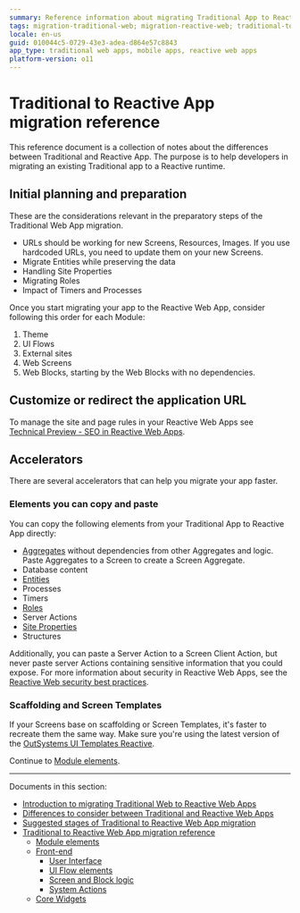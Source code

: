 ```yaml
---
summary: Reference information about migrating Traditional App to Reactive App. Use it while you're migrating your app to Reactive Web or to assess the effort you might need for migration.
tags: migration-traditional-web; migration-reactive-web; traditional-to-reactive-migration; reference-migration
locale: en-us
guid: 010044c5-0729-43e3-adea-d864e57c8843
app_type: traditional web apps, mobile apps, reactive web apps
platform-version: o11
---
```


# Traditional to Reactive App migration reference

This reference document is a collection of notes about the differences between Traditional and Reactive App. The purpose is to help developers in migrating an existing Traditional app to a Reactive runtime.

## Initial planning and preparation

These are the considerations relevant in the preparatory steps of the Traditional Web App migration.

* URLs should be working for new Screens, Resources, Images. If you use hardcoded URLs, you need to update them on your new Screens. 
* Migrate Entities while preserving the data
* Handling Site Properties
* Migrating Roles
* Impact of Timers and Processes

Once you start migrating your app to the Reactive Web App, consider following this order for each Module:

1. Theme
2. UI Flows
3. External sites
4. Web Screens
5. Web Blocks, starting by the Web Blocks with no dependencies.

## Customize or redirect the application URL

To manage the site and page rules in your Reactive Web Apps see [Technical Preview - SEO in Reactive Web Apps](https://success.outsystems.com/Documentation/11/Developing_an_Application/Technical_Preview_-_SEO_in_Reactive_Web_Apps).

## Accelerators

There are several accelerators that can help you migrate your app faster.

### Elements you can copy and paste

You can copy the following elements from your Traditional App to Reactive App directly:

* [Aggregates](ref-frontend-screen-and-block.md#aggreg) without dependencies from other Aggregates and logic. Paste Aggregates to a Screen to create a Screen Aggregate.
* Database content
* [Entities](ref-module-elements.md#entity)
* Processes
* Timers
* [Roles](ref-module-elements.md#roles)
* Server Actions
* [Site Properties](ref-module-elements.md#site-property)
* Structures

Additionally, you can paste a Server Action to a Screen Client Action, but never paste server Actions containing sensitive information that you could expose. For more information about security in Reactive Web Apps, see the [Reactive Web security best practices](https://success.outsystems.com/Documentation/Best_Practices/Security/Reactive_web_security_best_practices).

  
### Scaffolding and Screen Templates

If your Screens base on scaffolding or Screen Templates, it's faster to recreate them the same way. Make sure you're using the latest version of the [OutSystems UI Templates Reactive](https://www.outsystems.com/forge/component-overview/6335/outsystems-ui-templates-reactive).

Continue to [Module elements](ref-module-elements.md).

---

Documents in this section:

* [Introduction to migrating Traditional Web to Reactive Web Apps](intro.md)
* [Differences to consider between Traditional and Reactive Web Apps](differences.md)
* [Suggested stages of Traditional to Reactive Web App migration](stages.md)
* [Traditional to Reactive Web App migration reference](reference.md)
	* [Module elements](ref-module-elements.md)
	* [Front-end](ref-frontend-intro.md)
	    * [User Interface](ref-frontend-ui.md)
	    * [UI Flow elements](ref-frontend-ui-flows.md)
	    * [Screen and Block logic](ref-frontend-screen-and-block.md)
	    * [System Actions](ref-system-actions.md)
	* [Core Widgets](ref-core-widgets.md)
